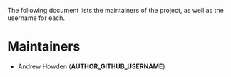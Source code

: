 The following document lists the maintainers of the project, as well as the username for each.

# Maintainers
- Andrew Howden (__AUTHOR_GITHUB_USERNAME__)
